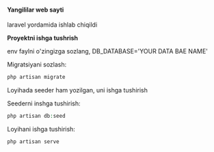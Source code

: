 <h4>Yangililar web sayti </h4>
<p>laravel yordamida ishlab chiqildi</p>
<p><b>Proyektni ishga tushrish</b></p>
<p>env  faylni o'zingizga sozlang, DB_DATABASE='YOUR DATA BAE NAME'</p>

Migratsiyani sozlash:
```php
php artisan migrate
```
<p>Loyihada seeder ham yozilgan, uni ishga tushirish</p>

Seederni inshga tushirish:
```php
php artisan db:seed
```

Loyihani ishga tushirish:
```php
php artisan serve
```
